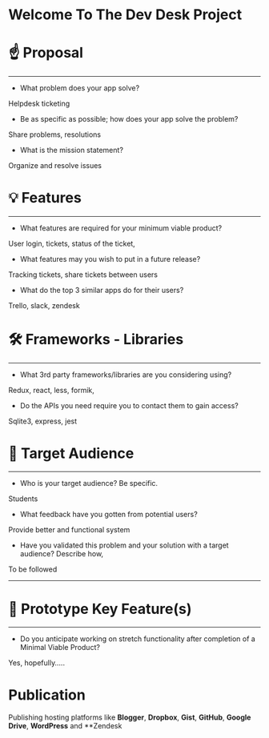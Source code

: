 
# Welcome To The  Dev Desk Project 


# ☝️ Proposal

----------

-   What problem does your app solve?
    

Helpdesk ticketing

-   Be as specific as possible; how does your app solve the problem?
    

Share problems, resolutions

-   What is the mission statement?
    

Organize and resolve issues

# 💡 Features

----------

-   What features are required for your minimum viable product?
    

User login, tickets, status of the ticket,

-   What features may you wish to put in a future release?
    

Tracking tickets, share tickets between users

-   What do the top 3 similar apps do for their users?
    

Trello, slack, zendesk

# 🛠 Frameworks - Libraries

----------

-   What 3rd party frameworks/libraries are you considering using?
    

Redux, react, less, formik,

-   Do the APIs you need require you to contact them to gain access?
    

Sqlite3, express, jest

# 🎯 Target Audience

----------

-   Who is your target audience? Be specific.
    

Students

-   What feedback have you gotten from potential users?
    

Provide better and functional system

-   Have you validated this problem and your solution with a target audience? Describe how,
    

To be followed

----------

# 🔑 Prototype Key Feature(s)

----------

-   Do you anticipate working on stretch functionality after completion of a Minimal Viable Product?
    

Yes, hopefully…..

# Publication

Publishing  hosting platforms like **Blogger**, **Dropbox**, **Gist**, **GitHub**, **Google Drive**, **WordPress** and **Zendesk

